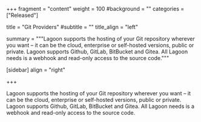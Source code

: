 +++
fragment = "content"
weight = 100
#background = ""
categories = ["Released"]

title = "Git Providers"
#subtitle = ""
title_align = "left"

summary = """Lagoon supports the hosting of your Git repository wherever you want – it can be the cloud, enterprise or self-hosted versions, public or private. Lagoon supports Github, GitLab, BitBucket and Gitea. All Lagoon needs is a webhook and read-only access to the source code."""

[sidebar]
  align = "right"

+++

Lagoon supports the hosting of your Git repository wherever you want – it can be the cloud, enterprise or self-hosted versions, public or private. Lagoon supports Github, GitLab, BitBucket and Gitea. All Lagoon needs is a webhook and read-only access to the source code.
